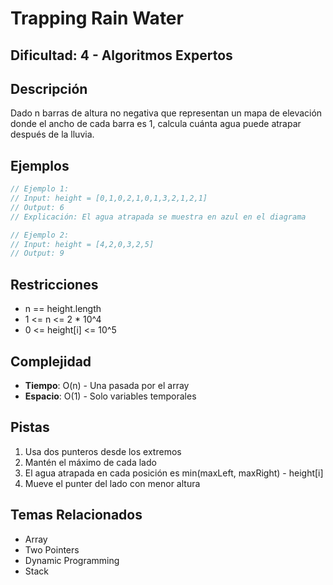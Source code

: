 # Trapping Rain Water

## Dificultad: 4 - Algoritmos Expertos

## Descripción
Dado n barras de altura no negativa que representan un mapa de elevación donde el ancho de cada barra es 1, calcula cuánta agua puede atrapar después de la lluvia.

## Ejemplos
```javascript
// Ejemplo 1:
// Input: height = [0,1,0,2,1,0,1,3,2,1,2,1]
// Output: 6
// Explicación: El agua atrapada se muestra en azul en el diagrama

// Ejemplo 2:
// Input: height = [4,2,0,3,2,5]
// Output: 9
```

## Restricciones
- n == height.length
- 1 <= n <= 2 * 10^4
- 0 <= height[i] <= 10^5

## Complejidad
- **Tiempo**: O(n) - Una pasada por el array
- **Espacio**: O(1) - Solo variables temporales

## Pistas
1. Usa dos punteros desde los extremos
2. Mantén el máximo de cada lado
3. El agua atrapada en cada posición es min(maxLeft, maxRight) - height[i]
4. Mueve el punter del lado con menor altura

## Temas Relacionados
- Array
- Two Pointers
- Dynamic Programming
- Stack
